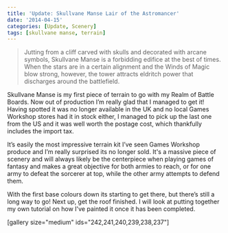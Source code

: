 ```yaml
---
title: 'Update: Skullvane Manse Lair of the Astromancer'
date: '2014-04-15'
categories: [Update, Scenery]
tags: [skullvane manse, terrain]
---
```


> Jutting from a cliff carved with skulls and decorated with arcane symbols, Skullvane Manse is a forbidding edifice at the best of times. When the stars are in a certain alignment and the Winds of Magic blow strong, however, the tower attracts eldritch power that discharges around the battlefield.

Skullvane Manse is my first piece of terrain to go with my Realm of Battle Boards. Now out of production I’m really glad that I managed to get it! Having spotted it was no longer available in the UK and no local Games Workshop stores had it in stock either, I managed to pick up the last one from the US and it was well worth the postage cost, which thankfully includes the import tax.

It’s easily the most impressive terrain kit I’ve seen Games Workshop produce and I’m really surprised its no longer sold. It's a massive piece of scenery and will always likely be the centerpiece when playing games of fantasy and makes a great objective for both armies to reach, or for one army to defeat the sorcerer at top, while the other army attempts to defend them.

With the first base colours down its starting to get there, but there’s still a long way to go! Next up, get the roof finished. I will look at putting together my own tutorial on how I've painted it once it has been completed.

[gallery size="medium" ids="242,241,240,239,238,237"]
